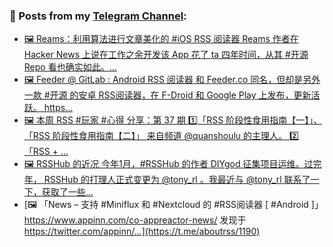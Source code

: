 ### 📰 Posts from my [Telegram Channel](https://t.me/s/aboutrss):
<!-- BLOG-POST-LIST:START -->
- [🖼 Reams：利用算法进行文章美化的 #iOS RSS 阅读器 Reams 作者在 Hacker News 上说在工作之余开发该 App 花了 ta 四年时间，从其 #开源 Repo 看也确实如此。...](https://t.me/aboutrss/1194)
- [🖼 Feeder @ GitLab : Android RSS 阅读器 和 Feeder.co 同名，但却是另外一款 #开源 的安卓 RSS阅读器，在 F-Droid 和 Google Play 上发布，更新活跃。 https...](https://t.me/aboutrss/1193)
- [🖼 本周 RSS #玩家 #心得 分享：第 37 期 1️⃣「RSS 阶段性食用指南【一】」、「RSS 阶段性食用指南【二】」 来自频道 @quanshoulu 的主理人。 2️⃣「RSS + ...](https://t.me/aboutrss/1192)
- [🖼 RSSHub 的近况 今年1月，#RSSHub 的作者 DIYgod 征集项目运维。过完年， RSSHub 的打理人正式变更为 @tony_rl 。我最近与 @tony_rl 联系了一下，获取了一些...](https://t.me/aboutrss/1191)
- [🖼 「News – 支持 #Miniflux 和 #Nextcloud 的 #RSS阅读器 [ #Android ]」 https://www.appinn.com/co-appreactor-news/ 发现于 https://twitter.com/appinn/...](https://t.me/aboutrss/1190)
<!-- BLOG-POST-LIST:END -->

<!--
**AboutRSS/AboutRSS** is a ✨ _special_ ✨ repository because its `README.md` (this file) appears on your GitHub profile.

Here are some ideas to get you started:

- 🔭 I’m currently working on ...
- 🌱 I’m currently learning ...
- 👯 I’m looking to collaborate on ...
- 🤔 I’m looking for help with ...
- 💬 Ask me about ...
- 📫 How to reach me: ...
- 😄 Pronouns: ...
- ⚡ Fun fact: ...
-->
